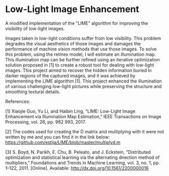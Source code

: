 # Low-Light Image Enhancement
A modified implementation of the "LIME" algorithm for improving the visibility of low-light images.

Images taken in low-light conditions suffer from low visibility. This problem degrades the visual aesthetics of those images and damages the performance of machine vision methods that use those images. To solve this problem, using the retinex model, I will estimate an illumination map. This illumination map can be further refined using an iterative optimization solution proposed in [1] to create a robust tool for dealing with low-light images. This project aimed to recover the hidden information  buried in darker regions of the captured images, and it was achieved by implementing the LIME algorithm [1]. This project  enhanced the illumination of various challenging low-light pictures while preserving the structure and smoothing textural details.


References:


[1] Xiaojie Guo, Yu Li, and Haibin Ling, “LIME: Low-Light Image Enhancement via Illumination Map Estimation,” IEEE Transactions on Image Processing, vol. 26, pp. 982 993, 2017.

[2] The codes used for creating the D matrix and multiplying with it were not written by me and you can find it in the link below: 
https://github.com/estija/LIME/blob/master/multiplyd.m

[3] S. Boyd, N. Parikh, E. Chu, B. Peleato, and J. Eckstein, “Distributed optimization and statistical learning via the alternating direction method of multipliers,” Foundations and Trends in Machine Learning, vol. 3, no. 1, pp. 1–122, 2011. [Online]. Available: http://dx.doi.org/10.1561/2200000016

